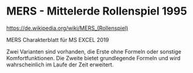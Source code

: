 # MERS - Mittelerde Rollenspiel 1995
https://de.wikipedia.org/wiki/MERS_(Rollenspiel)

MERS Charakterblatt für MS EXCEL 2019

Zwei Varianten sind vorhanden, die Erste ohne Formeln oder sonstige Komfortfunktionen.
Die Zweite bietet grundlegende Formeln und wird wahrscheinlich im Laufe der Zeit erweitert.

